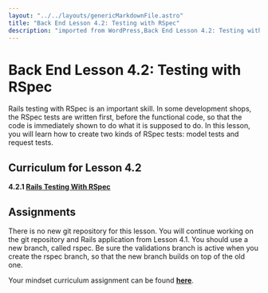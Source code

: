 ```yaml
---
layout: "../../layouts/genericMarkdownFile.astro"
title: "Back End Lesson 4.2: Testing with RSpec"
description: "imported from WordPress,Back End Lesson 4.2: Testing with RSpec"
---
```


# Back End Lesson 4.2: Testing with RSpec

Rails testing with RSpec is an important skill. In some development shops, the RSpec tests are written first, before the functional code, so that the code is immediately shown to do what it is supposed to do. In this lesson, you will learn how to create two kinds of RSpec tests: model tests and request tests.

## Curriculum for Lesson 4.2

**4.2.1 [Rails Testing With RSpec](https://learn.codethedream.org/rails-basic-skills-rspec/)**

## Assignments

There is no new git repository for this lesson. You will continue working on the git repository and Rails application from Lesson 4.1\. You should use a new branch, called rspec. Be sure the validations branch is active when you create the rspec branch, so that the new branch builds on top of the old one.

Your mindset curriculum assignment can be found **[here](https://learn.codethedream.org/mindset-curriculum-information-literacy/)**.
